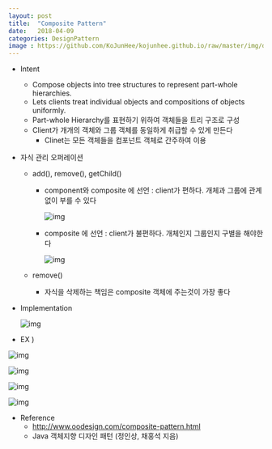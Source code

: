 ```yaml
---
layout: post
title:  "Composite Pattern"
date:   2018-04-09
categories: DesignPattern
image : https://github.com/KoJunHee/kojunhee.github.io/raw/master/img/dpci.png
---
```


- Intent

  - Compose objects into tree structures to represent part-whole hierarchies.
  - Lets clients treat individual objects and compositions of objects uniformly.
  - Part-whole Hierarchy를 표현하기 위하여 객체들을 트리 구조로 구성
  - Client가 개개의 객체와 그룹 객체를 동일하게 취급할 수 있게 만든다
    - Clinet는 모든 객체들을 컴포넌트 객체로 간주하여 이용

- 자식 관리 오퍼레이션

  - add(), remove(), getChild()

    - component와 composite 에 선언 : client가 편하다. 개체과 그룹에 관계없이 부를 수 있다

      ![img](https://github.com/KoJunHee/kojunhee.github.io/raw/master/img/compo01.png)

    - composite 에 선언 : client가 불편하다. 개체인지 그룹인지 구별을 해야한다

      ![img](https://github.com/KoJunHee/kojunhee.github.io/raw/master/img/compo02.png)

  - remove()

    - 자식을 삭제하는 책임은 composite 객체에 주는것이 가장 좋다

- Implementation

  ![img](https://github.com/KoJunHee/kojunhee.github.io/raw/master/img/compositeUML.png)


- EX )

![img](https://github.com/KoJunHee/kojunhee.github.io/raw/master/img/device.png)

![img](https://github.com/KoJunHee/kojunhee.github.io/raw/master/img/computer.png)

![img](https://github.com/KoJunHee/kojunhee.github.io/raw/master/img/client.png)

![img](https://github.com/KoJunHee/kojunhee.github.io/raw/master/img/body.png)



- Reference
  - <http://www.oodesign.com/composite-pattern.html>
  - Java 객체지향 디자인 패턴 (정인상, 채홍석 지음)





